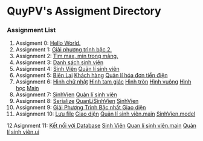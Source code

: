 # QuyPV's Assigment Directory

### Assignment List

1. Assigment 0: [Hello World.](https://github.com/FASTTRACKSE/FFSE1703.JavaCore/blob/master/Assignments/QuyPV/HelloWord/src/HelloWorld.java)
2. Assignment 1: [Giải phương trình bậc 2.](https://github.com/FASTTRACKSE/FFSE1703.JavaCore/blob/master/Assignments/QuyPV/FFSE1703/src/assignment/Giaiphuongtrinh.java)
3. Assignment 2: [Tìm max, min trong mảng.](https://github.com/FASTTRACKSE/FFSE1703.JavaCore/blob/master/Assignments/QuyPV/FFSE1703/src/assignment/Mang.java)
4. Assignment 3: [Danh sách sinh viên](https://github.com/FASTTRACKSE/FFSE1703.JavaCore/blob/master/Assignments/QuyPV/MenuCuaToi/src/FFSE1703/DanhSachSinhVien.java)
5. Assignment 4: [Sinh Viên](https://github.com/FASTTRACKSE/FFSE1703.JavaCore/blob/master/Assignments/QuyPV/OOPSinhVien/src/sinhvien/SinhVien.java) [Quản lí sinh viên](https://github.com/FASTTRACKSE/FFSE1703.JavaCore/blob/master/Assignments/QuyPV/OOPSinhVien/src/sinhvien/QuanLiSinhVien.java)
6. Assignment 5: [Biên Lai](https://github.com/FASTTRACKSE/FFSE1703.JavaCore/blob/master/Assignments/QuyPV/QuanLiTienDien/src/ffse1703/javacore/model/BienLai.java) [Khách hàng](https://github.com/FASTTRACKSE/FFSE1703.JavaCore/blob/master/Assignments/QuyPV/QuanLiTienDien/src/ffse1703/javacore/model/KhachHang.java) [Quản lí hóa đơn tiền điện](https://github.com/FASTTRACKSE/FFSE1703.JavaCore/blob/master/Assignments/QuyPV/QuanLiTienDien/src/ffse1703/javacore/main/QuanLiTienDien.java)
7. Assignment 6: [Hình chữ nhật](https://github.com/FASTTRACKSE/FFSE1703.JavaCore/blob/master/Assignments/QuyPV/HinhHoc_DaHinh/src/ffse1703/javacore/model/HinhChuNhat.java) [Hình tam giác](https://github.com/FASTTRACKSE/FFSE1703.JavaCore/blob/master/Assignments/QuyPV/HinhHoc_DaHinh/src/ffse1703/javacore/model/HinhTamGiac.java) [Hình tròn](https://github.com/FASTTRACKSE/FFSE1703.JavaCore/blob/master/Assignments/QuyPV/HinhHoc_DaHinh/src/ffse1703/javacore/model/HinhTron.java) [Hình vuông](https://github.com/FASTTRACKSE/FFSE1703.JavaCore/blob/master/Assignments/QuyPV/HinhHoc_DaHinh/src/ffse1703/javacore/model/HinhVuong.java) [Hình học](https://github.com/FASTTRACKSE/FFSE1703.JavaCore/blob/master/Assignments/QuyPV/HinhHoc_DaHinh/src/ffse1703/javacore/model/HinhHoc.java) [Main](https://github.com/FASTTRACKSE/FFSE1703.JavaCore/blob/master/Assignments/QuyPV/HinhHoc_DaHinh/src/ffse1703/javacore/main/Main.java)
8. Assignment 7: [SinhVien](https://github.com/FASTTRACKSE/FFSE1703.JavaCore/blob/master/Assignments/QuyPV/OOPSinhVien_Arrlist_TryCatch/src/sinhvien/SinhVien.java) [Quản lí sinh viên](https://github.com/FASTTRACKSE/FFSE1703.JavaCore/blob/master/Assignments/QuyPV/OOPSinhVien_Arrlist_TryCatch/src/sinhvien/QuanLiSinhVien.java)
9. Assignment 8: [Serialize](https://github.com/FASTTRACKSE/FFSE1703.JavaCore/blob/master/Assignments/QuyPV/OOPSinhVien_Arrlist_TryCatch/src/io/SerializeFile.java) [QuanLiSinhVien](https://github.com/FASTTRACKSE/FFSE1703.JavaCore/blob/master/Assignments/QuyPV/OOPSinhVien_Arrlist_TryCatch/src/sinhvien/QuanLiSinhVien.java)   [SinhVien](https://github.com/FASTTRACKSE/FFSE1703.JavaCore/blob/master/Assignments/QuyPV/OOPSinhVien_Arrlist_TryCatch/src/sinhvien/SinhVien.java)
10. Assignment 9: [Giải Phương Trình Bậc nhất ](https://github.com/FASTTRACKSE/FFSE1703.JavaCore/tree/master/Assignments/QuyPV/GiaiPhuongTrinhbacNhat.ui/src/main) [ Giao diện](https://github.com/FASTTRACKSE/FFSE1703.JavaCore/tree/master/Assignments/QuyPV/GiaiPhuongTrinhbacNhat.ui/src/main)
11. Assignment 10: [Lưu file](https://github.com/FASTTRACKSE/FFSE1703.JavaCore/blob/master/Assignments/QuyPV/QuanLiSinhVien.ui/src/io/SerializeFile.java) [Giao diện](https://github.com/FASTTRACKSE/FFSE1703.JavaCore/blob/master/Assignments/QuyPV/QuanLiSinhVien.ui/src/ui/QuanLiSinhVien_UI.java) [Quản lí sinh viên.main](https://github.com/FASTTRACKSE/FFSE1703.JavaCore/tree/master/Assignments/QuyPV/QuanLiSinhVien.ui/src/main) [SinhVien.model](https://github.com/FASTTRACKSE/FFSE1703.JavaCore/blob/master/Assignments/QuyPV/QuanLiSinhVien.ui/src/model/SinhVien.java) 

12.Asignment 11: [Kết nối với Database](https://github.com/FASTTRACKSE/FFSE1703.JavaCore/blob/master/Assignments/QuyPV/QuanLiSinhVien.ui.database/src/connector/GetConnect.java) [Sinh Viên](https://github.com/FASTTRACKSE/FFSE1703.JavaCore/blob/master/Assignments/QuyPV/QuanLiSinhVien.ui.database/src/model/SinhVien.java) [Quan lí sinh viên.main](https://github.com/FASTTRACKSE/FFSE1703.JavaCore/blob/master/Assignments/QuyPV/QuanLiSinhVien.ui.database/src/main/QuanLiSinhVien_Main.java) [Quản lí sinh viên.ui](https://github.com/FASTTRACKSE/FFSE1703.JavaCore/blob/master/Assignments/QuyPV/QuanLiSinhVien.ui.database/src/ui/QuanLiSinhVien_UI.java)
